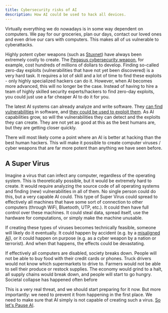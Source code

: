 ```yaml
---
title: Cybersecurity risks of AI
description: How AI could be used to hack all devices.
---
```


Virtually everything we do nowadays is in some way dependent on computers.
We pay for our groceries, plan our days, contact our loved ones and even drive our cars with computers.
This makes all of us vulnerable to cyberattacks.

Highly potent cyber weapons (such as [Stuxnet](https://www.youtube.com/watch?v=nd1x0csO3hU)) have always been extremely costly to create.
The [Pegasus cybersecurity weapon](https://en.wikipedia.org/wiki/Pegasus_(spyware)), for example, cost hundreds of millions of dollars to develop.
Finding so-called zero-day exploits (vulnerabilities that have not yet been discovered) is a very hard task.
It requires a lot of skill and a lot of time to find these exploits - only highly specialized hackers can do it.
However, when AI becomes more advanced, this will no longer be the case.
Instead of having to hire a team of highly skilled security experts/hackers to find zero-day exploits, you could just use a far cheaper AI to do it for you.

The latest AI systems can already analyze and write software.
They [can find vulnerabilities](https://betterprogramming.pub/i-used-gpt-3-to-find-213-security-vulnerabilities-in-a-single-codebase-cc3870ba9411) in software, and [they could be used to exploit them](https://blog.checkpoint.com/2023/03/15/check-point-research-conducts-initial-security-analysis-of-chatgpt4-highlighting-potential-scenarios-for-accelerated-cybercrime/).
As AI capabilities grow, so will the vulnerabilities they can detect and the exploits they can create.
They are not yet as good at this as the best humans are, but they are getting closer quickly.

There will most likely come a point where an AI is better at hacking than the best human hackers.
This will make it possible to create computer viruses / cyber weapons that are far more potent than anything we have seen before.

## A Super Virus

Imagine a virus that can infect any computer, regardless of the operating system.
This is theoretically possible, but it would be extremely hard to create.
It would require analyzing the source code of all operating systems and finding (new) vulnerabilities in all of them.
No single person could do this, but a very capable AI could.
This type of Super Virus could spread to effectively all machines that have some sort of connection to other computers (through WiFi, Bluetooth, UTP, etc.).
It could then have full control over these machines.
It could steal data, spread itself, use the hardware for computations, or simply make the machine unusable.

If creating these types of viruses becomes technically feasible, someone will likely do it eventually.
It could happen by accident (e.g. by a [misaligned AI](/xrisk)), or it could happen on purpose (e.g. as a cyber weapon by a nation or terrorist).
And when that happens, the effects could be devastating.

If effectively all computers are disabled, society breaks down.
People will not be able to buy food with their credit cards or phones.
Truck drivers would not know which supermarkets to drive to.
Farmers would not be able to sell their produce or restock supplies.
The economy would grind to a halt, all supply chains would break down, and people will start to go hungry.
Societal collapse has happened often before

This is a very real threat, and we should start preparing for it now.
But more importantly: we need to prevent it from happening in the first place.
We need to make sure that AI simply is not capable of creating such a virus.
[So let's Pause AI](/proposal).
